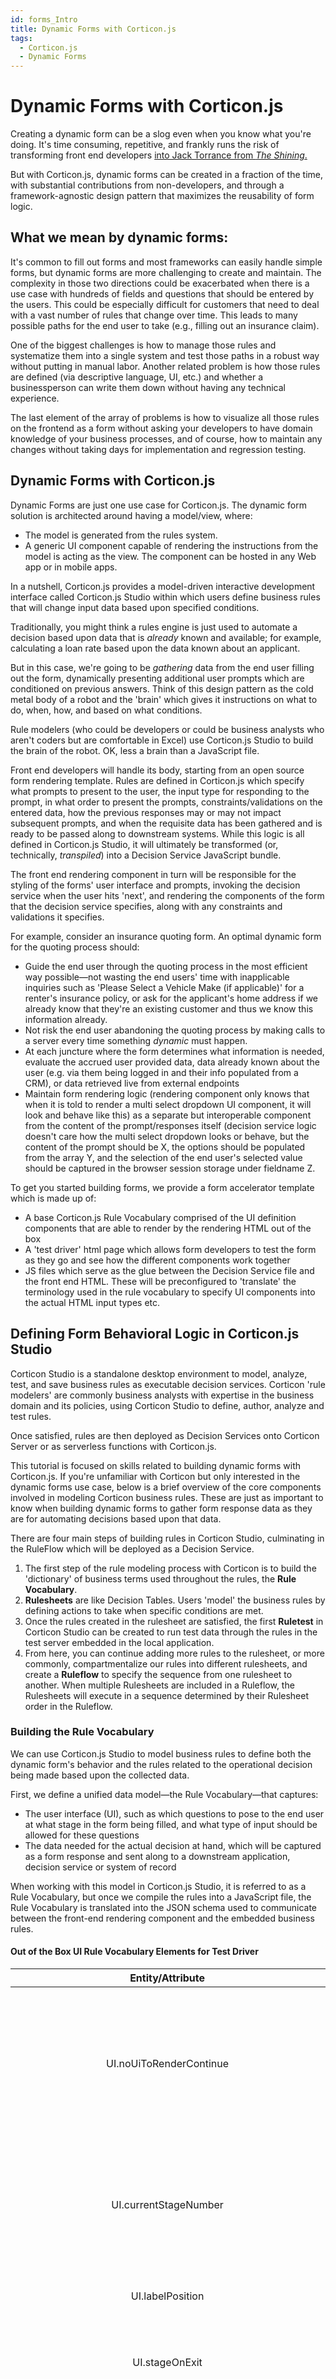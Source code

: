 ```yaml
---
id: forms_Intro
title: Dynamic Forms with Corticon.js
tags:
  - Corticon.js
  - Dynamic Forms
---
```


# Dynamic Forms with Corticon.js

Creating a dynamic form can be a slog even when you know what you're doing. It's time consuming, repetitive, and frankly runs the risk of transforming front end developers [into Jack Torrance from _The Shining_.](http://static.tumblr.com/72b7451c23e74696386ae2e2c05a8761/alu9pkg/eSdnfi67l/tumblr_static_7lu60nk316gw4sggg4owgcwgg_640_v2.jpg)


But with Corticon.js, dynamic forms can be created in a fraction of the time, with substantial contributions from non-developers, and through a framework-agnostic design pattern that maximizes the reusability of form logic.

## What we mean by dynamic forms:

It's common to fill out forms and most frameworks can easily handle simple forms, but dynamic forms are more challenging to create and maintain. The complexity in those two directions could be exacerbated when there is a use case with hundreds of fields and questions that should be entered by the users. This could be especially difficult for customers that need to deal with a vast number of rules that change over time. This leads to many possible paths for the end user to take (e.g., filling out an insurance claim).

One of the biggest challenges is how to manage those rules and systematize them into a single system and test those paths in a robust way without putting in manual labor. Another related problem is how those rules are defined (via descriptive language, UI, etc.) and whether a businessperson can write them down without having any technical experience.

The last element of the array of problems is how to visualize all those rules on the frontend as a form without asking your developers to have domain knowledge of your business processes, and of course, how to maintain any changes without taking days for implementation and regression testing.

## Dynamic Forms with Corticon.js

Dynamic Forms are just one use case for Corticon.js. The dynamic form solution is architected around having a model/view, where:

- The model is generated from the rules system.
- A generic UI component capable of rendering the instructions from the model is acting as the view. The component can be hosted in any Web app or in mobile apps.

In a nutshell, Corticon.js provides a model-driven interactive development interface called Corticon.js Studio within which users define business rules that will change input data based upon specified conditions.

Traditionally, you might think a rules engine is just used to automate a decision based upon data that is _already_ known and available; for example, calculating a loan rate based upon the data known about an applicant.

But in this case, we're going to be _gathering_ data from the end user filling out the form, dynamically presenting additional user prompts which are conditioned on previous answers. Think of this design pattern as the cold metal body of a robot and the 'brain' which gives it instructions on what to do, when, how, and based on what conditions.

Rule modelers (who could be developers or could be business analysts who aren't coders but are comfortable in Excel) use Corticon.js Studio to build the brain of the robot. OK, less a brain than a JavaScript file.

Front end developers will handle its body, starting from an open source form rendering template. Rules are defined in Corticon.js which specify what prompts to present to the user, the input type for responding to the prompt, in what order to present the prompts, constraints/validations on the entered data, how the previous responses may or may not impact subsequent prompts, and when the requisite data has been gathered and is ready to be passed along to downstream systems. While this logic is all defined in Corticon.js Studio, it will ultimately be transformed (or, technically, _transpiled_) into a Decision Service JavaScript bundle.

The front end rendering component in turn will be responsible for the styling of the forms' user interface and prompts, invoking the decision service when the user hits 'next', and rendering the components of the form that the decision service specifies, along with any constraints and validations it specifies.

For example, consider an insurance quoting form. An optimal dynamic form for the quoting process should:

- Guide the end user through the quoting process in the most efficient way possible—not wasting the end users' time with inapplicable inquiries such as 'Please Select a Vehicle Make (if applicable)' for a renter's insurance policy, or ask for the applicant's home address if we already know that they're an existing customer and thus we know this information already.
- Not risk the end user abandoning the quoting process by making calls to a server every time something _dynamic_ must happen.
- At each juncture where the form determines what information is needed, evaluate the accrued user provided data, data already known about the user (e.g. via them being logged in and their info populated from a CRM), or data retrieved live from external endpoints
- Maintain form rendering logic (rendering component only knows that when it is told to render a multi select dropdown UI component, it will look and behave like this) as a separate but interoperable component from the content of the prompt/responses itself (decision service logic doesn't care how the multi select dropdown looks or behave, but the content of the prompt should be X, the options should be populated from the array Y, and the selection of the end user's selected value should be captured in the browser session storage under fieldname Z.

To get you started building forms, we provide a form accelerator template which is made up of:

- A base Corticon.js Rule Vocabulary comprised of the UI definition components that are able to render by the rendering HTML out of the box
- A 'test driver' html page which allows form developers to test the form as they go and see how the different components work together
- JS files which serve as the glue between the Decision Service file and the front end HTML. These will be preconfigured to 'translate' the terminology used in the rule vocabulary to specify UI components into the actual HTML input types etc.

## Defining Form Behavioral Logic in Corticon.js Studio

Corticon Studio is a standalone desktop environment to model, analyze, test, and save business rules as executable decision services. Corticon 'rule modelers' are commonly business analysts with expertise in the business domain and its policies, using Corticon Studio to define, author, analyze and test rules.

Once satisfied, rules are then deployed as Decision Services onto Corticon Server or as serverless functions with Corticon.js.

This tutorial is focused on skills related to building dynamic forms with Corticon.js. If you're unfamiliar with Corticon but only interested in the dynamic forms use case, below is a brief overview of the core components involved in modeling Corticon business rules. These are just as important to know when building dynamic forms to gather form response data as they are for automating decisions based upon that data.

There are four main steps of building rules in Corticon Studio, culminating in the RuleFlow which will be deployed as a Decision Service.

1. The first step of the rule modeling process with Corticon is to build the 'dictionary' of business terms used throughout the rules, the  **Rule Vocabulary**.
2. **Rulesheets**  are like Decision Tables. Users 'model' the business rules by defining actions to take when specific conditions are met.
3. Once the rules created in the rulesheet are satisfied, the first  **Ruletest**  in Corticon Studio can be created to run test data through the rules in the test server embedded in the local application.
4. From here, you can continue adding more rules to the rulesheet, or more commonly, compartmentalize our rules into different rulesheets, and create a  **Ruleflow**  to specify the sequence from one rulesheet to another. When multiple Rulesheets are included in a Ruleflow, the Rulesheets will execute in a sequence determined by their Rulesheet order in the Ruleflow.

### Building the Rule Vocabulary

We can use Corticon.js Studio to model business rules to define both the dynamic form's behavior and the rules related to the operational decision being made based upon the collected data.

First, we define a unified data model—the Rule Vocabulary—that captures:

- The user interface (UI), such as which questions to pose to the end user at what stage in the form being filled, and what type of input should be allowed for these questions
- The data needed for the actual decision at hand, which will be captured as a form response and sent along to a downstream application, decision service or system of record

When working with this model in Corticon.js Studio, it is referred to as a Rule Vocabulary, but once we compile the rules into a JavaScript file, the Rule Vocabulary is translated into the JSON schema used to communicate between the front-end rendering component and the embedded business rules.

#### Out of the Box UI Rule Vocabulary Elements for Test Driver

 **Entity/Attribute**                                              | **Description**                                                                                                                                                                                                                                                                                                                                                                                                                                                                                                                                                                                                                                                                           | **Field Type**                                                                                                                                                  
:-----------------------------------------------------------------:|:-----------------------------------------------------------------------------------------------------------------------------------------------------------------------------------------------------------------------------------------------------------------------------------------------------------------------------------------------------------------------------------------------------------------------------------------------------------------------------------------------------------------------------------------------------------------------------------------------------------------------------------------------------------------------------------------:|:---------------------------------------------------------------------------------------------------------------------------------------------------------------:
 UI\.noUiToRenderContinue                                          | Boolean set to true for any stage numbers where something other than rendering a container is happening \(enumerating list of options/datasource for a multi choice dropdown, calculations, making decision from accrued data\)                                                                                                                                                                                                                                                                                                                                                                                                                                                           | Boolean                                                                                                                                                         
 UI\.currentStageNumber                                            | When the client side rendering component is ready for the next step in the flow, it invokes the decision service by setting UI\.currentStageNumber to UI\.nextStageNumber in the input payload of the decision service\.                                                                                                                                                                                                                                                                                                                                                                                                                                                                  | Integer                                                                                                                                                         
 UI\.labelPosition                                                 | Sets the default label position \- Can be overidden on a control by control basis                                                                                                                                                                                                                                                                                                                                                                                                                                                                                                                                                                                                         | Enum: 'Above', 'Side'                                                                                                                                           
 UI\.stageOnExit                                                   | To invoke a subflow we need to specify the entry stage via nextStageNumber and where we will resume via stageOnExit                                                                                                                                                                                                                                                                                                                                                                                                                                                                                                                                                                       | Integer                                                                                                                                                         
 UI\.pathToData                                                    | We define which data we want to store by specifying in the initial stage of the rules which vocabulary entity should ‘store’ the data accrued throughout the form\. This is specified with UI\.pathToData in an initial stage\. The pathToData entity will be at index 1 in the JSON\. The stored data can then be passed along to other workflow steps once the form is complete, or used to define a conditional rule at a later stage in the form\. Data Type: Any alphanumeric string will be accepted, but in order to use user\-selected responses to dynamically change form behavior in future steps, this should be set to an entity in the vocabulary that will accrue the data | String                                                                                                                                                          
 UI\.language                                                      | On start, the rendered can accept the language from the UI but a decision service may switch the language based on some rules                                                                                                                                                                                                                                                                                                                                                                                                                                                                                                                                                             | String                                                                                                                                                          
 UI\.done                                                          | Upon receiving a done instruction from the decision service \(a notification of the end of the flow\) via UI\.done=T, it is expected the collected data will be passed to another function or process; typically an event will be raised with a pointer to the JSON data collected during the flow\.                                                                                                                                                                                                                                                                                                                                                                                      | Boolean                                                                                                                                                         
 UI\.nextStageNumber                                               | The decision service sets the attribute UI\.nextStageNumber to specify the next step in the flow, unless it is the last stage, in which case this field is left null and done is set to ‘true’                                                                                                                                                                                                                                                                                                                                                                                                                                                                                            | Integer                                                                                                                                                         
 UI\.currentStageDescription                                       |                                                                                                                                                                                                                                                                                                                                                                                                                                                                                                                                                                                                                                                                                           | String                                                                                                                                                          
 UI\.containers                                                    | For all steps in which something is being presented to the user \(versus just a calculation/decision made in the background\), the decision service will specify the list of UI controls to render from the decision service JSON payload at the UI\.containers element\. This is an array of all the containers to render for this stage\. The container can be viewed as a panel containing various labels and input fields decision service\. The container has various attributes, for example a title\.                                                                                                                                                                              | object                                                                                                                                                          
 UI\.containers\.validationMsg                                     | Creates a container wide validation message                                                                                                                                                                                                                                                                                                                                                                                                                                                                                                                                                                                                                                               | String                                                                                                                                                          
 UI\.containers\.description                                       | An optional string that doesn't impact behavior of the form\. It is mostly useful for troubleshooting\.                                                                                                                                                                                                                                                                                                                                                                                                                                                                                                                                                                                   | String                                                                                                                                                          
 UI\.containers\.title                                             | Renders the h3 header on Container entity                                                                                                                                                                                                                                                                                                                                                                                                                                                                                                                                                                                                                                                 | String                                                                                                                                                          
 UI\.containers\.id                                                | Required if any container is being rendered\.                                                                                                                                                                                                                                                                                                                                                                                                                                                                                                                                                                                                                                             | String                                                                                                                                                          
 UI\.containers\.uiControls                                        | Each UI control element has multiple attributes\. The most important one is the 'type' attribute as it allows the Test Drive Client to know what kind of control to render and which necessary attributes to access based on the type\.                                                                                                                                                                                                                                                                                                                                                                                                                                                                 | object                                                                                                                                                          
 UI\.containers\.uiControls\.fieldName                             | The UI control specifies where to store the data in the field UIControl\.fieldName\. For example, if we want to store the value of a person's date of birth in a field called 'dob', within a JSON object called 'Person', we would first need to set \(either in this stage or a preceding one\) the UI\.pathToData = 'Person' and then we could define the UI Control's fieldName to be 'dob'\. This would hold the value selected for the dob in the JSON object as follows: "Person" : \{ "dob" : "MM/DD/YYYY" \}                                                                                                                                                                     | String                                                                                                                                                          
 UI\.containers\.uiControls\.dataSourceOptions                     | When using the MultipleChoices UI Control, the actual choices can be populated from a JSON endpoint or be specified by the rule modeler\. For the first option, the rule modeler must specify a URL on the field UIControl\.dataSource\. The default client renderer will look for the options at that endpoint under the value and displayName field\. If the JSON data has different keys, such as shown below, the client renderer must be told which field is going to serve as the value field and which as the displayName field—these can be, and often are, the same\. These are specified with the DataSourceOptions entity\.                                                    | object                                                                                                                                                          
 UI\.containers\.uiControls\.dataSourceOptions\.dataTextField      | Optionally define the key name to use as the display name for this option from dropdown, if its name isn’t displayName\. Oftentimes this will be the same as the dataValueField field\.                                                                                                                                                                                                                                                                                                                                                                                                                                                                                                   | String                                                                                                                                                          
 UI\.containers\.uiControls\.dataSourceOptions\.dataValueField     | Optionally define the name of the key whose value should be stored should end user select this option from dropdown, if its name isn’t value\. Oftentimes this will be the same as the dataTextField field\.                                                                                                                                                                                                                                                                                                                                                                                                                                                                              | String                                                                                                                                                          
 UI\.containers\.uiControls\.dataSourceOptions\.pathToOptionsArray | Optionally define where in a JSON endpoint is the array of options to populate a dropdown list with                                                                                                                                                                                                                                                                                                                                                                                                                                                                                                                                                                                       | String                                                                                                                                                          
 UI\.containers\.uiControls\.max                                   | Optionally give the rendering component for this UI Control a numeric maximum                                                                                                                                                                                                                                                                                                                                                                                                                                                                                                                                                                                                             | Integer                                                                                                                                                         
 UI\.containers\.uiControls\.defaultValue                          | Optionally give the rendering component for this UI Control a placeholder default value                                                                                                                                                                                                                                                                                                                                                                                                                                                                                                                                                                                                   | String                                                                                                                                                          
 UI\.containers\.uiControls\.showTime                              |                                                                                                                                                                                                                                                                                                                                                                                                                                                                                                                                                                                                                                                                                           | Boolean                                                                                                                                                         
 UI\.containers\.uiControls\.multiple                              | When there could be any number of responses to a prompt, set this to true\. The answers are stored in an array pointed as specified by fieldName attribute                                                                                                                                                                                                                                                                                                                                                                                                                                                                                                                                | Boolean                                                                                                                                                         
 UI\.containers\.uiControls\.tooltip                               | Optionally give the rendering component for this UI Control a tooltip to assist end user                                                                                                                                                                                                                                                                                                                                                                                                                                                                                                                                                                                                  | String                                                                                                                                                          
 UI\.containers\.uiControls\.label                                 | Content of the prompt provided by the UI Control                                                                                                                                                                                                                                                                                                                                                                                                                                                                                                                                                                                                                                          | String                                                                                                                                                          
 UI\.containers\.uiControls\.rows                                  | Description: HTML textarea rows attribute                                                                                                                                                                                                                                                                                                                                                                                                                                                                                                                                                                                                                                                 | Integer                                                                                                                                                         
 UI\.containers\.uiControls\.type                                  |                                                                                                                                                                                                                                                                                                                                                                                                                                                                                                                                                                                                                                                                                           | Enum:Text, SingleChoice, MultipleChoices, DateTime, Number, ReadOnlyText, YesNo, TextArea, FileUpload, MultiExpenses, MultipleChoicesMultiSelect , YesNoBoolean 
 UI\.containers\.uiControls\.required                              | Optionally tell the rendering component that this UI Control must be answered by the end user                                                                                                                                                                                                                                                                                                                                                                                                                                                                                                                                                                                             | Boolean                                                                                                                                                         
 UI\.containers\.uiControls\.min                                   | Optionally give the rendering component for this UI Control a minimum numeric value end user can enter                                                                                                                                                                                                                                                                                                                                                                                                                                                                                                                                                                                    | Integer                                                                                                                                                         
 UI\.containers\.uiControls\.minDT                                 | Optionally give the rendering component for this UI Control a minimum date value end user can enter                                                                                                                                                                                                                                                                                                                                                                                                                                                                                                                                                                                       | String                                                                                                                                                          
 UI\.containers\.uiControls\.labelPosition                         | Optionally instruct the rendering component where to place the label for this UI Control                                                                                                                                                                                                                                                                                                                                                                                                                                                                                                                                                                                                  | Enum: 'Above', 'Side'                                                                                                                                           
 UI\.containers\.uiControls\.sortOptions                           | Optionally instruct the rendering component how to sort the list of options applied to this UI Control\. Allowed values: 'A to Z', 'Z to A'                                                                                                                                                                                                                                                                                                                                                                                                                                                                                                                                               | Enum: 'A to Z', 'Z to A'                                                                                                                                        
 UI\.containers\.uiControls\.maxDT                                 | Optionally give the rendering component for this UI Control a maximum date value end user can enter                                                                                                                                                                                                                                                                                                                                                                                                                                                                                                                                                                                       | String                                                                                                                                                          
 UI\.containers\.uiControls\.validationErrorMsg                    | Creates validation message for individual UI Control                                                                                                                                                                                                                                                                                                                                                                                                                                                                                                                                                                                                                                      | String                                                                                                                                                          
 UI\.containers\.uiControls\.id                                    | Unique identifier \(within the context of one container\) for the UI control\.                                                                                                                                                                                                                                                                                                                                                                                                                                                                                                                                                                                                            | String                                                                                                                                                          
 UI\.containers\.uiControls\.cols                                  | Description: HTML textarea cols attribute                                                                                                                                                                                                                                                                                                                                                                                                                                                                                                                                                                                                                                                 | Integer                                                                                                                                                         
 UI\.containers\.uiControls\.dataSource                            | Specifies the datasource to populate MultipleChoices dropdown options from\. Value field at the JSON endpoint must have the key value, display name must have the value displayName\. If not the case for either of these, these can be overridden by specifying a child entity ‘DataSourceOptions’                                                                                                                                                                                                                                                                                                                                                                                       | String                                                                                                                                                          
 UI\.containers\.uiControls\.value                                 | The content of a ReadOnlyText UI Control                                                                                                                                                                                                                                                                                                                                                                                                                                                                                                                                                                                                                                                  | String                                                                                                                                                          
 UI\.containers\.uiControls\.option                                | Use in conjunction with MultipleChoices UI Control to populate the list of options\. Alternative is to specify an endpoint for the UI Control's datasource to retrieve data from\.                                                                                                                                                                                                                                                                                                                                                                                                                                                                                                        | object                                                                                                                                                          
 UI\.containers\.uiControls\.option\.displayName                   | What the particular dropdown option's dispay name should be                                                                                                                                                                                                                                                                                                                                                                                                                                                                                                                                                                                                                               | String                                                                                                                                                          
 UI\.containers\.uiControls\.option\.value                         | What the particular dropdown option's value will be stored as should it be selected                                                                                                                                                                                                                                                                                                                                                                                                                                                                                                                                                                                                       | String                                                                                                                                                          



## Testing Form with the Test Driver Client

When we build the dynamic form rules, we're ultimately going to be transpiling the rules into a self-contained JavaScript bundle. In simpler terms, all of the logic will be encapsulated into just one file decisionServiceBundle.js.

Front end developers handle the 'rendering side' of the form. This includes defining data that will be passed in at the onset of the form, styling, and where the data goes once the form is filled out.

To make everyone's life easier, we provide open source implementations of Corticon.js Dynamic Forms which you can freely download, import into your environment, and adapt to your needs. This includes both sample rule assets that you can work with in Corticon.js Studio, and a sample client side rendering component.

### Overview of the Test Drive Client

The Dynamic Forms in the sample page are rendered by a reusable, adaptable template referred to as the Test Drive Client. By template, we mean that the same Test Drive Client can be reused for multiple questionnaires without any front end client changes. When you switch samples with the dropdown sample selector, you're in a different dynamic form; however it is using the Test Drive Client for all the samples.

This framework of separating the Test Drive Client from the rules promotes agility for development teams, as it disentangles the 'instructions' logic for what to present to the user (defined in a Corticon.js decision service) and the code that renders the form based upon these instructions. Typically, a Test Drive Client is written and maintained by a developer or a team of developers while the decision services are written by business analysts who understand well the problem domain of the questionnaire.

If you are familiar with model/views design patterns; you can consider the Test Drive Client to be the view while the model is created and maintained using a Corticon.js decision service.

### Responsibilities  of the Test Drive Client

The Test Drive Client is responsible for rendering the UI Controls (questions, labels, descriptions, validation messages…), collecting the data entered along the flow (the answers), and navigating through the next steps.

It does so by:

1.  Invoking the decision service at both the start of the flow and at each step in the flow. The decision service returns a JSON payload with all the necessary data to proceed for the entire step.
2.  Maintaining the state of the flow. That is, the state machine representing the flow is maintained by the Test Drive Client and not by the decision service (The decision service is stateless).
3.  Exiting when the end of the flow is reported by the decision service.

All of this is by default implemented in an interoperable fashion, as the same Test Drive Client can be reused on different pages and with different use cases.

### What the Test Drive Client Needs from the Decision Service returned payload

The decision service returns a JSON payload containing an array with 2 elements.  
Each of the element represents top level entities from the Corticon model.

The item at index 0 is the UI model.

The item at index 1 is the data for the specific use case. We call this the project data. It contains:

1.  Initial data to pass to the first step of the flow (initialization data for this specific flow session). For example, this could be contextual information about a user (first name, last name, preferred language…). In an insurance claim that could be the type of insurance the user has, ect…
2.  Accumulated answers along the flow.
3.  Additional data created by the decision service along the flow. For example, the decision service can compute the total expenses amount in one step and then use that total in another step to decide to skip some questions based on whether the total is less than say $1000.

:::note

In the rest of this document when we reference an item as UI.fieldName we mean to reference the top level entity item at index 0 from the payload (that is UI.fieldName is a short hand notation for payload\[0\].fieldName).

:::

